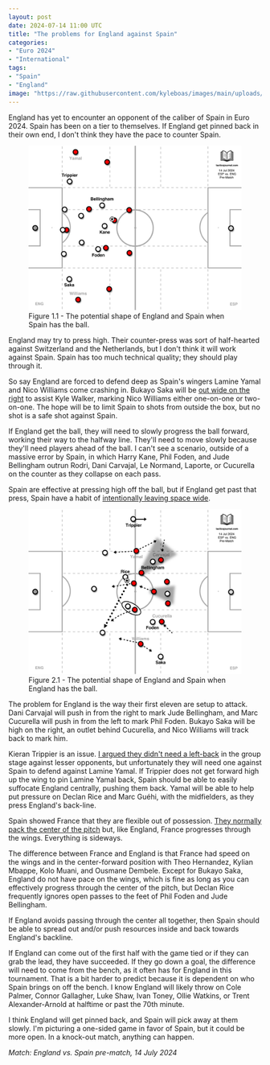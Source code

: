 ```yaml
---
layout: post
date: 2024-07-14 11:00 UTC
title: "The problems for England against Spain"
categories:
- "Euro 2024"
- "International"
tags:
- "Spain"
- "England"
image: "https://raw.githubusercontent.com/kyleboas/images/main/uploads/2024/07/14/Image-14Jul2024_02:19:25.png"
---
```


England has yet to encounter an opponent of the caliber of Spain in Euro 2024. Spain has been on a tier to themselves. If England get pinned back in their own end, I don't think they have the pace to counter Spain.

<!---more---> 

<figure>
    <img src="https://raw.githubusercontent.com/kyleboas/images/main/uploads/2024/07/14/Image-14Jul2024_01:41:29.png">
    <figcaption>Figure 1.1 - The potential shape of England and Spain when Spain has the ball.</figcaption>
</figure>

England may try to press high. Their counter-press was sort of half-hearted against Switzerland and the Netherlands, but I don't think it will work against Spain. Spain has too much technical quality; they should play through it. 

So say England are forced to defend deep as Spain's wingers Lamine Yamal and Nico Williams come crashing in. Bukayo Saka will be [out wide on the right](https://tacticsjournal.com/2024/07/07/bukayo-saka-is-englands-most-important-player-against-gakpo-mbappe-and-nico-williams/) to assist Kyle Walker, marking Nico Williams either one-on-one or two-on-one. The hope will be to limit Spain to shots from outside the box, but no shot is a safe shot against Spain. 

If England get the ball, they will need to slowly progress the ball forward, working their way to the halfway line. They'll need to move slowly because they'll need players ahead of the ball. I can't see a scenario, outside of a massive error by Spain, in which Harry Kane, Phil Foden, and Jude Bellingham outrun Rodri, Dani Carvajal, Le Normand, Laporte, or Cucurella on the counter as they collapse on each pass. 

Spain are effective at pressing high off the ball, but if England get past that press, Spain have a habit of [intentionally leaving space wide](https://tacticsjournal.com/2024/07/09/spain-allows-space-wide-to-push-fullbacks-inside/).

<figure>
    <img src="https://raw.githubusercontent.com/kyleboas/images/main/uploads/2024/07/14/Image-14Jul2024_01:37:48.png">
    <figcaption>Figure 2.1 - The potential shape of England and Spain when England has the ball. </figcaption>
</figure>

The problem for England is the way their first eleven are setup to attack. Dani Carvajal will push in from the right to mark Jude Bellingham, and Marc Cucurella will push in from the left to mark Phil Foden. Bukayo Saka will be high on the right, an outlet behind Cucurella, and Nico Williams will track back to mark him. 

Kieran Trippier is an issue. [I argued they didn't need a left-back](https://tacticsjournal.com/2024/06/26/england-dont-need-kiernan-trippier-at-left-back/) in the group stage against lesser opponents, but unfortunately they will need one against Spain to defend against Lamine Yamal. If Trippier does not get forward high up the wing to pin Lamine Yamal back, Spain should be able to easily suffocate England centrally, pushing them back. Yamal will be able to help put pressure on Declan Rice and Marc Guéhi, with the midfielders, as they press England's back-line. 

Spain showed France that they are flexible out of possession. [They normally pack the center of the pitch](https://tacticsjournal.com/2024/07/09/spain-allows-space-wide-to-push-fullbacks-inside/) but, like England, France progresses through the wings. Everything is sideways.

The difference between France and England is that France had speed on the wings and in the center-forward position with Theo Hernandez, Kylian Mbappe, Kolo Muani, and Ousmane Dembele. Except for Bukayo Saka, England do not have pace on the wings, which is fine as long as you can effectively progress through the center of the pitch, but Declan Rice frequently ignores open passes to the feet of Phil Foden and Jude Bellingham. 

If England avoids passing through the center all together, then Spain should be able to spread out and/or push resources inside and back towards England's backline.

If England can come out of the first half with the game tied or if they can grab the lead, they have succeeded. If they go down a goal, the difference will need to come from the bench, as it often has for England in this tournament. That is a bit harder to predict because it is dependent on who Spain brings on off the bench. I know England will likely throw on Cole Palmer, Connor Gallagher, Luke Shaw, Ivan Toney, Ollie Watkins, or Trent Alexander-Arnold at halftime or past the 70th minute.

I think England will get pinned back, and Spain will pick away at them slowly. I'm picturing a one-sided game in favor of Spain, but it could be more open. In a knock-out match, anything can happen. 

*Match: England vs. Spain pre-match, 14 July 2024*